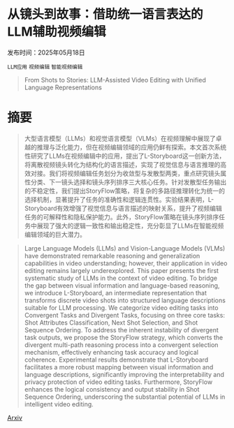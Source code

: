 # 从镜头到故事：借助统一语言表达的LLM辅助视频编辑

发布时间：2025年05月18日

`LLM应用` `视频编辑` `智能视频编辑`

> From Shots to Stories: LLM-Assisted Video Editing with Unified Language Representations

# 摘要

> 大型语言模型（LLMs）和视觉语言模型（VLMs）在视频理解中展现了卓越的推理与泛化能力，但在视频编辑领域的应用仍鲜有探索。本文首次系统性研究了LLMs在视频编辑中的应用，提出了L-Storyboard这一创新方法，将离散视频镜头转化为结构化的语言描述，实现了视觉信息与语言推理的高效对接。我们将视频编辑任务划分为收敛型与发散型两类，重点研究镜头属性分类、下一镜头选择和镜头序列排序三大核心任务。针对发散型任务输出的不稳定性，我们提出StoryFlow策略，将复杂的多路径推理转化为统一的选择机制，显著提升了任务的准确性和逻辑连贯性。实验结果表明，L-Storyboard有效增强了视觉信息与语言描述的映射关系，提升了视频编辑任务的可解释性和隐私保护能力。此外，StoryFlow策略在镜头序列排序任务中展现了强大的逻辑一致性和输出稳定性，充分彰显了LLMs在智能视频编辑领域的巨大潜力。

> Large Language Models (LLMs) and Vision-Language Models (VLMs) have demonstrated remarkable reasoning and generalization capabilities in video understanding; however, their application in video editing remains largely underexplored. This paper presents the first systematic study of LLMs in the context of video editing. To bridge the gap between visual information and language-based reasoning, we introduce L-Storyboard, an intermediate representation that transforms discrete video shots into structured language descriptions suitable for LLM processing. We categorize video editing tasks into Convergent Tasks and Divergent Tasks, focusing on three core tasks: Shot Attributes Classification, Next Shot Selection, and Shot Sequence Ordering. To address the inherent instability of divergent task outputs, we propose the StoryFlow strategy, which converts the divergent multi-path reasoning process into a convergent selection mechanism, effectively enhancing task accuracy and logical coherence. Experimental results demonstrate that L-Storyboard facilitates a more robust mapping between visual information and language descriptions, significantly improving the interpretability and privacy protection of video editing tasks. Furthermore, StoryFlow enhances the logical consistency and output stability in Shot Sequence Ordering, underscoring the substantial potential of LLMs in intelligent video editing.

[Arxiv](https://arxiv.org/abs/2505.12237)
